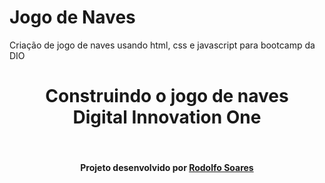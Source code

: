 # Jogo de Naves
Criação de  jogo de naves usando html, css e javascript para bootcamp da DIO

<!--About session-->
<h1 align="center">Construindo o jogo de naves<br>Digital Innovation One</h1>



<!--Bottom session-->
<br><h4 align=center>Projeto desenvolvido por <a target="_blank" href="https://github.com/RodolfoBredoff" >Rodolfo Soares</a></h4>
